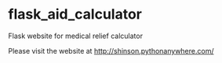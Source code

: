 # flask_aid_calculator
Flask website for medical relief calculator

Please visit the website at http://shinson.pythonanywhere.com/
